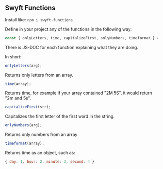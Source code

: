 ## Swyft Functions

Install like:
``npm i swyft-functions``

Define in your project any of the functions in the following way:
```js
const { onlyLetters, time, capitalizeFirst, onlyNumbers, timeformat } = require('swyft-functions');
```

There is JS-DOC for each function explaining what they are doing.

In short:

```js
onlyLetters(arg);
```
Returns only letters from an array.

```js
time(array);
```
Returns time, for example if your array contained "2M 5S", it would return "2m and 5s".

```js
capitalizeFirst(str);
```
Capitalizes the first letter of the first word in the string.

```js
onlyNumbers(arg);
```
Returns only numbers from an array

```js
timeformat(array);
```
Returns time as an object, such as:
```js
{ day: 1, hour: 2, minute: 3, second: 4 }
```